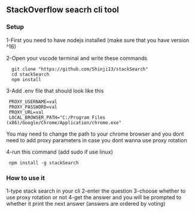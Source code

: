 ## StackOverflow seacrh cli tool

### Setup

1-First you need to have nodejs installed (make sure that you have version ^16)

2-Open your vscode terminal and write these commands

```
  git clone "https://github.com/Shinji13/stackSearch"
  cd stackSearch
  npm install
```

3-Add .env file that should look like this

```
 PROXY_USERNAME=val
 PROXY_PASSWORD=val
 PROXY_URL=val
 LOCAL_BROWSER_PATH="C:/Program Files (x86)/Google/Chrome/Application/chrome.exe"
```

You may need to change the path to your chrome browser and you dont need to add proxy parameters in case you dont wanna use proxy rotation

4-run this command (add sudo if use linux)

```
 npm install -g stackSearch
```

### How to use it

1-type stack search in your cli
2-enter the question
3-choose whether to use proxy rotation or not
4-get the answer and you will be prompted to whether it print the next answer (answers are ordered by voting)
